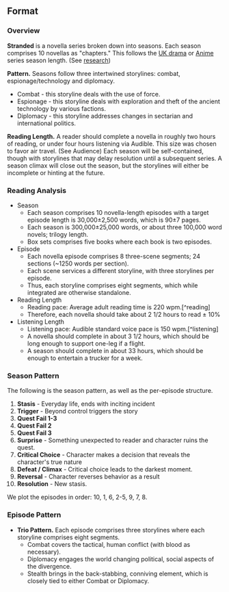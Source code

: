 ## Format

### Overview

<!-- format-overview -->
**Stranded** is a novella series broken down into seasons. Each season comprises 10 novellas as "chapters." This follows the [UK drama](https://tvtropes.org/pmwiki/pmwiki.php/Main/BritishBrevity) or [Anime](https://tvtropes.org/pmwiki/pmwiki.php/Main/TwelveEpisodeAnime) series season length. (See [research](research/season-episode.md))

**Pattern.** Seasons follow three intertwined storylines: combat, espionage/technology and diplomacy.

* Combat - this storyline deals with the use of force.
* Espionage - this storyline deals with exploration and theft of the ancient technology by various factions.
* Diplomacy - this storyline addresses changes in sectarian and international politics.

**Reading Length.** A reader should complete a novella in roughly two hours of reading, or under four hours listening via Audible. This size was chosen to favor air travel. (See Audience) Each season will be self-contained, though with storylines that may delay resolution until a subsequent series. A season climax will close out the season, but the storylines will either be incomplete or hinting at the future.
<!-- /format-overview -->

### Reading Analysis

* Season
  - Each season comprises 10 novella-length episodes with a target episode length is 30,000±2,500 words, which is 90±7 pages.
  - Each season is 300,000±25,000 words, or about three 100,000 word novels; trilogy length.
  - Box sets comprises five books where each book is two episodes.
* Episode
  - Each novella episode comprises 8 three-scene segments; 24 sections  (~1250 words per section).
  - Each scene services a different storyline, with three storylines per episode.
  - Thus, each storyline comprises eight segments, which while integrated are otherwise standalone.
* Reading Length
  - Reading pace: Average adult reading time is 220 wpm.[^reading]
  - Therefore, each novella should take about 2 1/2 hours to read ± 10%
* Listening Length
  - Listening pace: Audible standard voice pace is 150 wpm.[^listening]
  - A novella should complete in about 3 1/2 hours, which should be long enough to support one-leg if a flight.
  - A season should complete in about 33 hours, which should be enough to entertain a trucker for a week.

### Season Pattern

The following is the season pattern, as well as the per-episode structure.

1. **Stasis** - Everyday life, ends with inciting incident
2. **Trigger** - Beyond control triggers the story
3. **Quest Fail 1-3**
4. **Quest Fail 2**
5. **Quest Fail 3**
6. **Surprise** - Something unexpected to reader and character ruins the quest.
7. **Critical Choice** - Character makes a decision that reveals the character's true nature
8. **Defeat / Climax** - Critical choice leads to the darkest moment.
9. **Reversal** - Character reverses behavior as a result
10. **Resolution** - New stasis.

We plot the episodes in order: 10, 1, 6, 2-5, 9, 7, 8.

### Episode Pattern

* **Trio Pattern.** Each episode comprises three storylines where each storyline comprises eight segments.
  - Combat covers the tactical, human conflict (with blood as necessary).
  - Diplomacy engages the world changing political, social aspects of the divergence.
  - Stealth brings in the back-stabbing, conniving element, which is closely tied to either Combat or Diplomacy.
